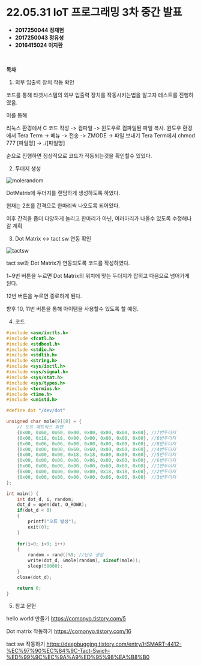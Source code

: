 # **22.05.31 IoT 프로그래밍 3차 중간 발표**

*   **2017250044 정재현**
*   **2017250043 정유성**
*   **2016415024 이지환**

<br/>

**목차**

1. 외부 입출력 장치 작동 확인

코드를 통해 타겟시스템의 외부 입출력 장치를 작동시키는법을 알고자
테스트를 진행하였음.

이를 통해

리눅스 환경에서 C 코드 작성 -> 컴파일 -> 윈도우로 컴파일된 파일 복사.
윈도우 환경에서 Tera Term -> 메뉴 -> 전송 -> ZMODE -> 파일 보내기
Tera Term에서 chmod 777 [파일명] -> ./[파일명]

순으로 진행하면 정상적으로 코드가 작동되는것을 확인할수 있었다.


2. 두더지 생성

![molerandom](https://user-images.githubusercontent.com/42956142/171040131-35691f1e-3d91-4ef9-97e8-e59a82b54963.gif)

DotMatrix에 두더지를 랜덤하게 생성하도록 하였다.

현재는 2초를 간격으로 한마리씩 나오도록 되어있다.

이후 간격을 좀더 다양하게 늘리고
한마리가 아닌, 여러마리가 나올수 있도록 수정해나갈 계획


3. Dot Matrix <-> tact sw 연동 확인

![tactsw](https://user-images.githubusercontent.com/42956142/171039957-e1ea9ae1-1c56-48c6-8567-4dffea4b4a04.gif)

tact sw와 Dot Matrix가 연동되도록 코드를 작성하였다.

1~9번 버튼을 누르면 Dot Matrix의 위치에 맞는 두더지가 잡히고
다음으로 넘어가게 된다.

12번 버튼을 누르면 종료하게 된다.

향후 10, 11번 버튼을 통해 아이템을 사용할수 있도록 할 예정.

4. 코드

```C
#include <asm/ioctls.h>
#include <fcntl.h>
#include <stdbool.h>
#include <stdio.h>
#include <stdlib.h>
#include <string.h>
#include <sys/ioctl.h>
#include <sys/signal.h>
#include <sys/stat.h>
#include <sys/types.h>
#include <termios.h>
#include <time.h>
#include <unistd.h>

#define dot "/dev/dot"

unsigned char mole[9][8] = {
    // 도트 매트릭스 화면
    {0x00, 0x60, 0x60, 0x00, 0x00, 0x00, 0x00, 0x00}, //7번두더지
    {0x00, 0x18, 0x18, 0x00, 0x00, 0x00, 0x00, 0x00}, //8번두더지
    {0x00, 0x06, 0x06, 0x00, 0x00, 0x00, 0x00, 0x00}, //8번두더지
    {0x00, 0x00, 0x00, 0x60, 0x60, 0x00, 0x00, 0x00}, //4번두더지
    {0x00, 0x00, 0x00, 0x18, 0x18, 0x00, 0x00, 0x00}, //5번두더지
    {0x00, 0x00, 0x00, 0x06, 0x06, 0x00, 0x00, 0x00}, //6번두더지
    {0x00, 0x00, 0x00, 0x00, 0x00, 0x60, 0x60, 0x00}, //1번두더지
    {0x00, 0x00, 0x00, 0x00, 0x00, 0x18, 0x18, 0x00}, //2번두더지
    {0x00, 0x00, 0x00, 0x00, 0x00, 0x06, 0x06, 0x00}  //3번두더지
};

int main() {
    int dot_d, i, random;
    dot_d = open(dot, O_RDWR);
    if(dot_d < 0)
    {
        printf("오류 발생");
        exit(0);
    }
    
    for(i=0; i<9; i++)
    {
        random = rand()%9; //난수 생성
        write(dot_d, &mole[random], sizeof(mole));
        sleep(50000);
    }
    close(dot_d);

    return 0;
}
```

5. 참고 문헌

hello world 만들기
https://comonyo.tistory.com/5

Dot matrix 작동하기
https://comonyo.tistory.com/16

tact sw 작동하기
https://deepbugging.tistory.com/entry/HSMART-4412-%EC%97%90%EC%84%9C-Tact-Swich-%ED%99%9C%EC%9A%A9%ED%95%98%EA%B8%B0
